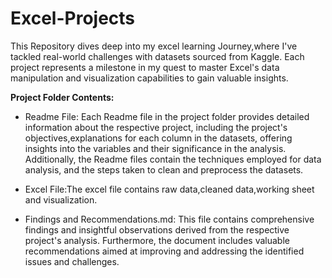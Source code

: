 # Excel-Projects
This Repository dives deep into my excel learning Journey,where I've tackled real-world challenges with datasets sourced from Kaggle. Each project represents a milestone in my quest to master Excel's data manipulation and visualization capabilities to gain valuable insights.

**Project Folder Contents:**

- Readme File: Each Readme file in the project folder provides detailed information about the respective project, including the project's objectives,explanations for each column in the datasets, offering insights into the variables and their significance in the analysis. Additionally, the Readme files contain the techniques employed for data analysis, and the steps taken to clean and preprocess the datasets.

- Excel File:The excel file contains raw data,cleaned data,working sheet and visualization.

- Findings and Recommendations.md: This file contains comprehensive findings and insightful observations derived from the respective project's analysis. Furthermore, the document includes valuable recommendations aimed at improving and addressing the identified issues and challenges. 

